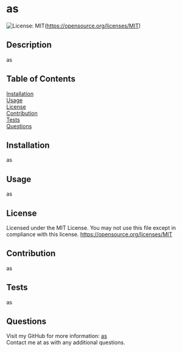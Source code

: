 # as

  ![License: MIT](https://img.shields.io/badge/License-MIT-yellow.svg)(https://opensource.org/licenses/MIT)

  ## Description

  as

  ## Table of Contents
  [Installation](#installation)  
  [Usage](#usage)  
  [License](#license)  
  [Contribution](#contribution)  
  [Tests](#tests)  
  [Questions](#questions)

  ## Installation 

  as

  ## Usage

  as

  ## License
    
  Licensed under the MIT License. You may not use this file except in compliance with this license.
  https://opensource.org/licenses/MIT

  ## Contribution

  as

  ## Tests

  as

  ## Questions

  Visit my GitHub for more information: [as](https://github.com/as/)  
  Contact me at as with any additional questions.
